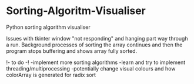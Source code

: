 # Sorting-Algoritm-Visualiser
Python sorting algorithm visualiser

Issues with tkinter window "not responding" and hanging part way through a run. Background processes of sorting the array continues and then the program stops buffering and shows array fully sorted. 

!- to do -!
-implement more sorting algorithms 
-learn and try to implement threading/multiprocessing
-potentially change visual colours and how colorArray is generated for radix sort
